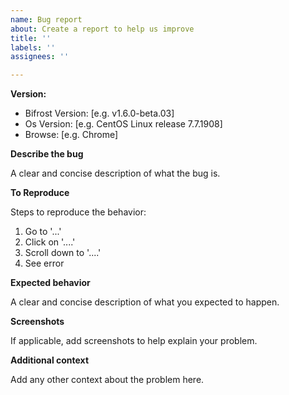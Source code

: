 ```yaml
---
name: Bug report
about: Create a report to help us improve
title: ''
labels: ''
assignees: ''

---
```


**Version:**

 - Bifrost Version: [e.g. v1.6.0-beta.03]
 - Os Version: [e.g. CentOS Linux release 7.7.1908]
 - Browse: [e.g. Chrome]

**Describe the bug**

A clear and concise description of what the bug is.

**To Reproduce**

Steps to reproduce the behavior:

1. Go to '...'
2. Click on '....'
3. Scroll down to '....'
4. See error

**Expected behavior**

A clear and concise description of what you expected to happen.

**Screenshots**

If applicable, add screenshots to help explain your problem.


**Additional context**

Add any other context about the problem here.
